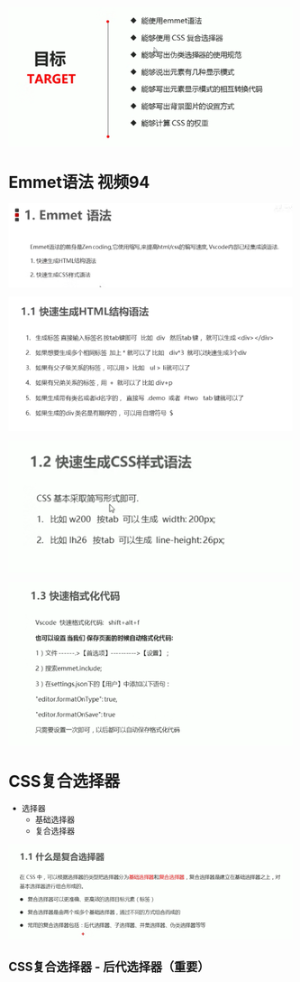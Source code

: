 



![](./media_004/001.png)

# Emmet语法 视频94

[](./00%E4%BB%A3%E7%A0%81/Emmet.html)

![](./media_004/002.png)

![](./media_004/003.png)

![](./media_004/004.png)

![](./media_004/005.png)


# CSS复合选择器

* 选择器
  * 基础选择器
  * 复合选择器

![](./media_004/006.png)

## CSS复合选择器 - 后代选择器（重要）




